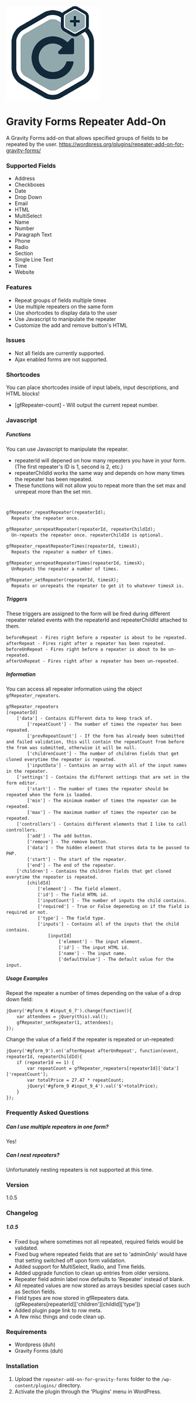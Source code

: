 ![](/assets/icon-256x256.png?raw=true)
# Gravity Forms Repeater Add-On
A Gravity Forms add-on that allows specified groups of fields to be repeated by the user.
<https://wordpress.org/plugins/repeater-add-on-for-gravity-forms/>

### Supported Fields
* Address
* Checkboxes
* Date
* Drop Down
* Email
* HTML
* MultiSelect
* Name
* Number
* Paragraph Text
* Phone
* Radio
* Section
* Single Line Text
* Time
* Website

### Features
* Repeat groups of fields multiple times
* Use multiple repeaters on the same form
* Use shortcodes to display data to the user
* Use Javascript to manipulate the repeater
* Customize the add and remove button's HTML

### Issues
* Not all fields are currently supported.
* Ajax enabled forms are not supported.

### Shortcodes
You can place shortcodes inside of input labels, input descriptions, and HTML blocks!
* [gfRepeater-count] - Will output the current repeat number.

### Javascript
##### Functions
You can use Javascript to manipulate the repeater.
* repeaterId will depened on how many repeaters you have in your form. (The first repeater's ID is 1, second is 2, etc.)
* repeaterChildId works the same way and depends on how many times the repeater has been repeated.
* These functions will not allow you to repeat more than the set max and unrepeat more than the set min.
#
```
gfRepeater_repeatRepeater(repeaterId);
  Repeats the repeater once.
```
```
gfRepeater_unrepeatRepeater(repeaterId, repeaterChildId);
  Un-repeats the repeater once. repeaterChildId is optional.
```
```
gfRepeater_repeatRepeaterTimes(repeaterId, timesX);
  Repeats the repeater a number of times.
```
```
gfRepeater_unrepeatRepeaterTimes(repeaterId, timesX);
  UnRepeats the repeater a number of times.
```
```
gfRepeater_setRepeater(repeaterId, timesX);
  Repeats or unrepeats the repeater to get it to whatever timesX is.
```

##### Triggers
These triggers are assigned to the form will be fired during different repeater related events with the repeaterId and repeaterChildId attached to them.
```
beforeRepeat - Fires right before a repeater is about to be repeated.
afterRepeat - Fires right after a repeater has been repeated.
beforeUnRepeat - Fires right before a repeater is about to be un-repeated.
afterUnRepeat - Fires right after a repeater has been un-repeated.
```

##### Information
You can access all repeater information using the object `gfRepeater_repeaters`.
```
gfRepeater_repeaters
[repeaterId]
    ['data'] - Contains different data to keep track of.
        ['repeatCount'] - The number of times the repeater has been repeated.
        ['prevRepeatCount'] - If the form has already been submitted and failed validation, this will contain the repeatCount from before the from was submitted, otherwise it will be null.
        ['childrenCount'] - The number of children fields that get cloned everytime the repeater is repeated.
        ['inputData'] - Contains an array with all of the input names in the repeater.
    ['settings'] - Contains the different settings that are set in the form editor.
        ['start'] - The number of times the repeater should be repeated when the form is loaded.
        ['min'] - The minimum number of times the repeater can be repeated.
        ['max'] - The maximum number of times the repeater can be repeated.
    ['controllers'] - Contains different elements that I like to call controllers.
        ['add'] - The add button.
        ['remove'] - The remove button.
        ['data'] - The hidden element that stores data to be passed to PHP.
        ['start'] - The start of the repeater.
        ['end'] - The end of the repeater.
    ['children'] - Contains the children fields that get cloned everytime the repeater is repeated.
        [childId]
            ['element'] - The field element.
            ['id'] - The field HTML id.
            ['inputCount'] - The number of inputs the child contains.
            ['required'] - True or False depeneding on if the field is required or not.
            ['type'] - The field type.
            ['inputs'] - Contains all of the inputs that the child contains.
                [inputId]
                    ['element'] - The input element.
                    ['id'] - The input HTML id.
                    ['name'] - The input name.
                    ['defaultValue'] - The default value for the input.
```

##### Usage Examples
Repeat the repeater a number of times depending on the value of a drop down field:
```
jQuery('#gform_6 #input_6_7').change(function(){
    var attendees = jQuery(this).val();
    gfRepeater_setRepeater(1, attendees);
});
```

Change the value of a field if the repeater is repeated or un-repeated:
```
jQuery('#gform_9').on('afterRepeat afterUnRepeat', function(event, repeaterId, repeaterChildId){
    if (repeaterId == 1) {
        var repeatCount = gfRepeater_repeaters[repeaterId]['data']['repeatCount'];
        var totalPrice = 27.47 * repeatCount;
        jQuery('#gform_9 #input_9_4').val('$'+totalPrice);
    }
});
```


### Frequently Asked Questions
##### Can I use multiple repeaters in one form?
Yes!

##### Can I nest repeaters?
Unfortunately nesting repeaters is not supported at this time.

### Version
1.0.5

### Changelog
##### 1.0.5
* Fixed bug where sometimes not all repeated, required fields would be validated.
* Fixed bug where repeated fields that are set to 'adminOnly' would have that setting switched off upon form validation.
* Added support for MultiSelect, Radio, and Time fields.
* Added upgrade function to clean up entries from older versions.
* Repeater field admin label now defaults to 'Repeater' instead of blank.
* All repeated values are now stored as arrays besides special cases such as Section fields.
* Field types are now stored in gfRepeaters data. (gfRepeaters[repeaterId]['children'][childId]['type'])
* Added plugin page link to row meta.
* A few misc things and code clean up.

### Requirements
* Wordpress (duh)
* Gravity Forms (duh)

### Installation
1. Upload the `repeater-add-on-for-gravity-forms` folder to the `/wp-content/plugins/` directory.
1. Activate the plugin through the 'Plugins' menu in WordPress.